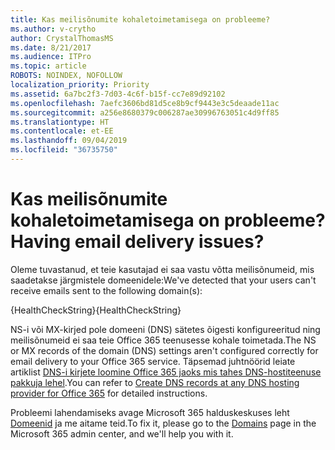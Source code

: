 ```yaml
---
title: Kas meilisõnumite kohaletoimetamisega on probleeme?
ms.author: v-crytho
author: CrystalThomasMS
ms.date: 8/21/2017
ms.audience: ITPro
ms.topic: article
ROBOTS: NOINDEX, NOFOLLOW
localization_priority: Priority
ms.assetid: 6a7bc2f3-7d03-4c6f-b15f-cc7e89d92102
ms.openlocfilehash: 7aefc3606bd81d5ce8b9cf9443e3c5deaade11ac
ms.sourcegitcommit: a256e8680379c006287ae30996763051c4d9ff85
ms.translationtype: HT
ms.contentlocale: et-EE
ms.lasthandoff: 09/04/2019
ms.locfileid: "36735750"
---
```

# <a name="having-email-delivery-issues"></a><span data-ttu-id="31fd3-102">Kas meilisõnumite kohaletoimetamisega on probleeme?</span><span class="sxs-lookup"><span data-stu-id="31fd3-102">Having email delivery issues?</span></span>

<span data-ttu-id="31fd3-103">Oleme tuvastanud, et teie kasutajad ei saa vastu võtta meilisõnumeid, mis saadetakse järgmistele domeenidele:</span><span class="sxs-lookup"><span data-stu-id="31fd3-103">We've detected that your users can't receive emails sent to the following domain(s):</span></span>
  
<span data-ttu-id="31fd3-104">{HealthCheckString}</span><span class="sxs-lookup"><span data-stu-id="31fd3-104">{HealthCheckString}</span></span>
  
<span data-ttu-id="31fd3-105">NS-i või MX-kirjed pole domeeni (DNS) sätetes õigesti konfigureeritud ning meilisõnumeid ei saa teie Office 365 teenusesse kohale toimetada.</span><span class="sxs-lookup"><span data-stu-id="31fd3-105">The NS or MX records of the domain (DNS) settings aren't configured correctly for email delivery to your Office 365 service.</span></span> <span data-ttu-id="31fd3-106">Täpsemad juhtnöörid leiate artiklist [DNS-i kirjete loomine Office 365 jaoks mis tahes DNS-hostiteenuse pakkuja lehel](https://docs.microsoft.com/office365/admin/get-help-with-domains/create-dns-records-at-any-dns-hosting-provider).</span><span class="sxs-lookup"><span data-stu-id="31fd3-106">You can refer to [Create DNS records at any DNS hosting provider for Office 365](https://docs.microsoft.com/office365/admin/get-help-with-domains/create-dns-records-at-any-dns-hosting-provider) for detailed instructions.</span></span> 
  
<span data-ttu-id="31fd3-107">Probleemi lahendamiseks avage Microsoft 365 halduskeskuses leht [Domeenid](https://admin.microsoft.com/adminportal/home#/Domains) ja me aitame teid.</span><span class="sxs-lookup"><span data-stu-id="31fd3-107">To fix it, please go to the [Domains](https://admin.microsoft.com/adminportal/home#/Domains) page in the Microsoft 365 admin center, and we'll help you with it.</span></span> 


